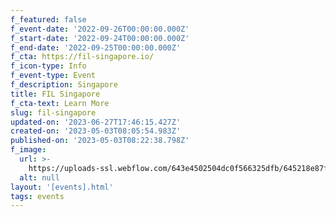 ```yaml
---
f_featured: false
f_event-date: '2022-09-26T00:00:00.000Z'
f_start-date: '2022-09-24T00:00:00.000Z'
f_end-date: '2022-09-25T00:00:00.000Z'
f_cta: https://fil-singapore.io/
f_icon-type: Info
f_event-type: Event
f_description: Singapore
title: FIL Singapore
f_cta-text: Learn More
slug: fil-singapore
updated-on: '2023-06-27T17:46:15.427Z'
created-on: '2023-05-03T08:05:54.983Z'
published-on: '2023-05-03T08:22:38.798Z'
f_image:
  url: >-
    https://uploads-ssl.webflow.com/643e4502504dc0f566325dfb/645218e87f5430741f6d9bd6_fil-singapore.jpg
  alt: null
layout: '[events].html'
tags: events
---
```



